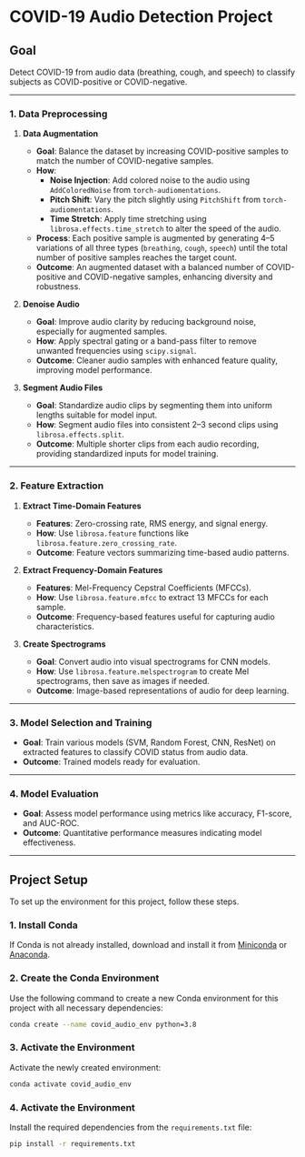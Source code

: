 # COVID-19 Audio Detection Project

## Goal
Detect COVID-19 from audio data (breathing, cough, and speech) to classify subjects as COVID-positive or COVID-negative.

---

### 1. Data Preprocessing

1. **Data Augmentation**
   - **Goal**: Balance the dataset by increasing COVID-positive samples to match the number of COVID-negative samples.
   - **How**:
     - **Noise Injection**: Add colored noise to the audio using `AddColoredNoise` from `torch-audiomentations`.
     - **Pitch Shift**: Vary the pitch slightly using `PitchShift` from `torch-audiomentations`.
     - **Time Stretch**: Apply time stretching using `librosa.effects.time_stretch` to alter the speed of the audio.
   - **Process**: Each positive sample is augmented by generating 4–5 variations of all three types (`breathing`, `cough`, `speech`) until the total number of positive samples reaches the target count.
   - **Outcome**: An augmented dataset with a balanced number of COVID-positive and COVID-negative samples, enhancing diversity and robustness.

2. **Denoise Audio**
   - **Goal**: Improve audio clarity by reducing background noise, especially for augmented samples.
   - **How**: Apply spectral gating or a band-pass filter to remove unwanted frequencies using `scipy.signal`.
   - **Outcome**: Cleaner audio samples with enhanced feature quality, improving model performance.

3. **Segment Audio Files**
   - **Goal**: Standardize audio clips by segmenting them into uniform lengths suitable for model input.
   - **How**: Segment audio files into consistent 2–3 second clips using `librosa.effects.split`.
   - **Outcome**: Multiple shorter clips from each audio recording, providing standardized inputs for model training.

---

### 2. Feature Extraction

1. **Extract Time-Domain Features**
   - **Features**: Zero-crossing rate, RMS energy, and signal energy.
   - **How**: Use `librosa.feature` functions like `librosa.feature.zero_crossing_rate`.
   - **Outcome**: Feature vectors summarizing time-based audio patterns.

2. **Extract Frequency-Domain Features**
   - **Features**: Mel-Frequency Cepstral Coefficients (MFCCs).
   - **How**: Use `librosa.feature.mfcc` to extract 13 MFCCs for each sample.
   - **Outcome**: Frequency-based features useful for capturing audio characteristics.

3. **Create Spectrograms**
   - **Goal**: Convert audio into visual spectrograms for CNN models.
   - **How**: Use `librosa.feature.melspectrogram` to create Mel spectrograms, then save as images if needed.
   - **Outcome**: Image-based representations of audio for deep learning.

---

### 3. Model Selection and Training

- **Goal**: Train various models (SVM, Random Forest, CNN, ResNet) on extracted features to classify COVID status from audio data.
- **Outcome**: Trained models ready for evaluation.

---

### 4. Model Evaluation

- **Goal**: Assess model performance using metrics like accuracy, F1-score, and AUC-ROC.
- **Outcome**: Quantitative performance measures indicating model effectiveness.

---

## Project Setup

To set up the environment for this project, follow these steps.

### 1. Install Conda

If Conda is not already installed, download and install it from [Miniconda](https://docs.conda.io/en/latest/miniconda.html) or [Anaconda](https://www.anaconda.com/products/distribution).

### 2. Create the Conda Environment

Use the following command to create a new Conda environment for this project with all necessary dependencies:

```bash
conda create --name covid_audio_env python=3.8
```

### 3. Activate the Environment

Activate the newly created environment:

```bash
conda activate covid_audio_env
```

### 4. Activate the Environment

Install the required dependencies from the `requirements.txt` file:

```bash
pip install -r requirements.txt
```
